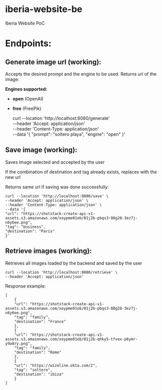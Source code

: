 # iberia-website-be

Iberia Website PoC

# Endpoints:

## Generate image url (working):

Accepts the desired prompt and the engine to be used.
Returns url of the image:

**Engines supported:**

- **open** (OpenAI)
- **free** (FreePik)

  curl --location 'http://localhost:8080/generate' \
  --header 'Accept: application/json' \
  --header 'Content-Type: application/json' \
  --data '{
  "prompt": "soltero playa",
  "engine": "open"
  }'

## Save image (working):

Saves image selected and accepted by the user

If the combination of destination and tag already exists, replaces with the new url

Returns same url if saving was done successfully:

    curl --location 'http://localhost:8080/save' \
    --header 'Accept: application/json' \
    --header 'Content-Type: application/json' \
    --data '{
    "url": "https://shotstack-create-api-v1-assets.s3.amazonaws.com/xoypme01ob/01j2b-pbqs3-80g28-3ez7j-n6y6ee.png",
    "tag": "business",
    "destination": "Paris"
    }'

## Retrieve images (working):

Retrieves all images loaded by the backend and saved by the user

    curl --location 'http://localhost:8080/retrieve' \
    --header 'Accept: application/json'

Response example:

    [
        {
        "url": "https://shotstack-create-api-v1-assets.s3.amazonaws.com/xoypme01ob/01j2b-pbqs3-80g28-3ez7j-n6y6ee.png",
        "tag": "family",
        "destination": "France"
        },
        {
        "url": "https://shotstack-create-api-v1-assets.s3.amazonaws.com/xoypme01ob/01j2b-qhky5-tfvex-p6ymr-y9a8ry.png",
        "tag": "family",
        "destination": "Rome"
        },
        {
        "url": "https://wizeline.okta.com/2",
        "tag": "soltero",
        "destination": "ibiza"
        }
    ]